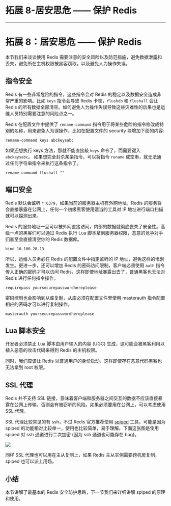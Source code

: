 
# 拓展 8-居安思危 —— 保护 Redis
---

# 拓展 8：居安思危 —— 保护 Redis

本节我们来谈谈使用 Redis 需要注意的安全风险以及防范措施，避免数据泄露和丢失，避免所在主机权限被黑客窃取，以及避免人为操作失误。

## 指令安全

Redis 有一些非常危险的指令，这些指令会对 Redis 的稳定以及数据安全造成非常严重的影响。比如 `keys` 指令会导致 Redis 卡顿，`flushdb` 和 `flushall` 会让 Redis 的所有数据全部清空。如何避免人为操作失误导致这些灾难性的后果也是运维人员特别需要注意的风险点之一。

Redis 在配置文件中提供了 `rename-command` 指令用于将某些危险的指令修改成特别的名称，用来避免人为误操作。比如在配置文件的 security 块增加下面的内容:

```
rename-command keys abckeysabc
```

如果还想执行 keys 方法，那就不能直接敲 `keys` 命令了，而需要键入`abckeysabc`。 如果想完全封杀某条指令，可以将指令 `rename` 成空串，就无法通过任何字符串指令来执行这条指令了。

```
rename-command flushall ""
```

## 端口安全

Redis 默认会监听 `*:6379`，如果当前的服务器主机有外网地址，Redis 的服务将会直接暴露在公网上，任何一个初级黑客使用适当的工具对 IP 地址进行端口扫描就可以探测出来。

Redis 的服务地址一旦可以被外网直接访问，内部的数据就彻底丧失了安全性。高级一点的黑客们可以通过 Redis 执行 Lua 脚本拿到服务器权限，恶意的竞争对手们甚至会直接清空你的 Redis 数据库。

```
bind 10.100.20.13
```

所以，运维人员务必在 Redis 的配置文件中指定监听的 IP 地址，避免这样的惨剧发生。更进一步，还可以增加 Redis 的密码访问限制，客户端必须使用 `auth` 指令传入正确的密码才可以访问 Redis，这样即使地址暴露出去了，普通黑客也无法对 Redis 进行任何指令操作。

```
requirepass yoursecurepasswordhereplease
```

密码控制也会影响到从库复制，从库必须在配置文件里使用 masterauth 指令配置相应的密码才可以进行复制操作。

```
masterauth yoursecurepasswordhereplease
```

## Lua 脚本安全

开发者必须禁止 Lua 脚本由用户输入的内容 \(UGC\) 生成，这可能会被黑客利用以植入恶意的攻击代码来得到 Redis 的主机权限。

同时，我们应该让 Redis 以普通用户的身份启动，这样即使存在恶意代码黑客也无法拿到 root 权限。

## SSL 代理

Redis 并不支持 SSL 链接，意味着客户端和服务器之间交互的数据不应该直接暴露在公网上传输，否则会有被窃听的风险。如果必须要用在公网上，可以考虑使用 SSL 代理。

SSL 代理比较常见的有 ssh，不过 Redis 官方推荐使用 [spiped](http://www.tarsnap.com/spiped.html) 工具，可能是因为 spiped 的功能相对比较单一，使用也比较简单，易于理解。下面这张图是使用 spiped 对 ssh 通道进行二次加密 \(因为 ssh 通道也可能存在 bug\)。

![](https://p1-jj.byteimg.com/tos-cn-i-t2oaga2asx/gold-user-assets/2018/7/24/164cb6b701b80b96~tplv-t2oaga2asx-image.image)

同样 SSL 代理也可以用在主从复制上，如果 Redis 主从实例需要跨机房复制，spiped 也可以派上用场。

## 小结

本节讲解了最基本的 Redis 安全防护思路，下一节我们来详细讲解 spiped 的原理和使用。
    